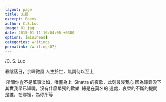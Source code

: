 ```yaml
---
layout: page
title: 无题
excerpt: Poems
author: C.S.Luc
image: 01.jpg
date: 2015-01-11 16:04:00 +0300
options: [minihead]
categories: writings
permalink: /writings07/
---
```


/C. S. Luc

春陰落日，余暉微風
人生於世，無謂何以至上

​         所問你豈不是萬事淡如，唯畫為上
​         Sinatra 的夜歌，此刻最浸我心
​         因為錚錚淚下
​         其實我早已知曉，沒有什麼單獨的歡樂
​         總是在莫名的 遠處，哀榮的不斷的提問
​         是誰，在哪裡，為你所等